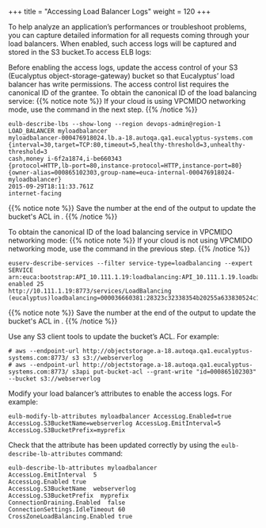 +++
title = "Accessing Load Balancer Logs"
weight = 120
+++

To help analyze an application’s performances or troubleshoot problems, you can capture detailed information for all requests coming through your load balancers. When enabled, such access logs will be captured and stored in the S3 bucket.To access ELB logs: 

Before enabling the access logs, update the access control of your S3 (Eucalyptus object-storage-gateway) bucket so that Eucalyptus’ load balancer has write permissions. The access control list requires the canonical ID of the grantee. To obtain the canonical ID of the load balancing service: 
{{% notice note %}}
If your cloud is using VPCMIDO networking mode, use the command in the next step. 
{{% /notice %}}


    eulb-describe-lbs --show-long --region devops-admin@region-1
    LOAD_BALANCER myloadbalancer	
    myloadbalancer-000476918024.lb.a-18.autoqa.qa1.eucalyptus-systems.com			
    {interval=30,target=TCP:80,timeout=5,healthy-threshold=3,unhealthy-threshold=3	
    cash,money i-6f2a1874,i-be660343	
    {protocol=HTTP,lb-port=80,instance-protocol=HTTP,instance-port=80}					
    {owner-alias=000865102303,group-name=euca-internal-000476918024-myloadbalancer}		
    2015-09-29T18:11:33.761Z	
    internet-facing


{{% notice note %}}
Save the number at the end of the output to update the bucket's ACL in . 
{{% /notice %}}


To obtain the canonical ID of the load balancing service in VPCMIDO networking mode: 
{{% notice note %}}
If your cloud is not using VPCMIDO networking mode, use the command in the previous step. 
{{% /notice %}}


    euserv-describe-services --filter service-type=loadbalancing --expert
    SERVICE arn:euca:bootstrap:API_10.111.1.19:loadbalancing:API_10.111.1.19.loadbalancing/ enabled 25 
    http://10.111.1.19:8773/services/LoadBalancing 
    (eucalyptus)loadbalancing=000036660381:28323c32338354b20255a633830524c1224434cb1a5254c1d614614841586042


{{% notice note %}}
Save the number at the end of the output to update the bucket's ACL in . 
{{% /notice %}}


Use any S3 client tools to update the bucket’s ACL. For example: 

    # aws --endpoint-url http://objectstorage.a-18.autoqa.qa1.eucalyptus-systems.com:8773/ s3 s3://webserverlog
    # aws --endpoint-url http://objectstorage.a-18.autoqa.qa1.eucalyptus-systems.com:8773/ s3api put-bucket-acl --grant-write "id=000865102303" --bucket s3://webserverlog

Modify your load balancer’s attributes to enable the access logs. For example: 

    eulb-modify-lb-attributes myloadbalancer AccessLog.Enabled=true AccessLog.S3BucketName=webserverlog AccessLog.EmitInterval=5 AccessLog.S3BucketPrefix=myprefix

Check that the attribute has been updated correctly by using the `eulb-describe-lb-attributes` command: 

    eulb-describe-lb-attributes myloadbalancer
    AccessLog.EmitInterval  5
    AccessLog.Enabled true
    AccessLog.S3BucketName  webserverlog
    AccessLog.S3BucketPrefix  myprefix
    ConnectionDraining.Enabled  false
    ConnectionSettings.IdleTimeout 60
    CrossZoneLoadBalancing.Enabled true      

